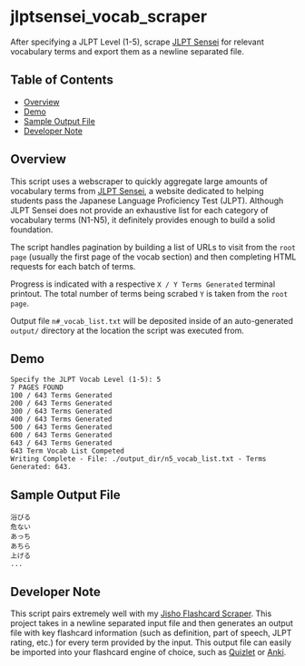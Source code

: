 # jlptsensei_vocab_scraper
After specifying a JLPT Level (1-5), scrape [JLPT Sensei](https://jlptsensei.com/) for relevant vocabulary terms and export them as a newline separated file. 

## Table of Contents
- [Overview](#overview)
- [Demo](#demo)
- [Sample Output File](#sample-output-file)
- [Developer Note](#developer-note)

## Overview
This script uses a webscraper to quickly aggregate large amounts of vocabulary terms from [JLPT Sensei](https://jlptsensei.com/), a website dedicated to helping students pass the Japanese Language Proficiency Test (JLPT). Although JLPT Sensei does not provide an exhaustive list for each category of vocabulary terms (N1-N5), it definitely provides enough to build a solid foundation.

The script handles pagination by building a list of URLs to visit from the `root page` (usually the first page of the vocab section) and then completing HTML requests for each batch of terms.

Progress is indicated with a respective `X / Y Terms Generated` terminal printout. The total number of terms being scrabed `Y` is taken from the `root page`.

Output file `n#_vocab_list.txt` will be deposited inside of an auto-generated `output/` directory at the location the script was executed from.

## Demo
```
Specify the JLPT Vocab Level (1-5): 5
7 PAGES FOUND
100 / 643 Terms Generated
200 / 643 Terms Generated
300 / 643 Terms Generated
400 / 643 Terms Generated
500 / 643 Terms Generated
600 / 643 Terms Generated
643 / 643 Terms Generated
643 Term Vocab List Competed
Writing Complete - File: ./output_dir/n5_vocab_list.txt - Terms Generated: 643.
```

## Sample Output File
```
浴びる
危ない
あっち
あちら
上げる
...
```

## Developer Note
This script pairs extremely well with my [Jisho Flashcard Scraper](https://github.com/jehling/jisho_flashcard_scraper). This project takes in a newline separated input file and then generates an output file with key flashcard information (such as definition, part of speech, JLPT rating, etc.) for every term provided by the input. This output file can easily be imported into your flashcard engine of choice, such as [Quizlet](https://quizlet.com/) or [Anki](https://apps.ankiweb.net/). 
